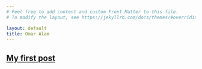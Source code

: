 ```yaml
---
# Feel free to add content and custom Front Matter to this file.
# To modify the layout, see https://jekyllrb.com/docs/themes/#overriding-theme-defaults

layout: default
title: Omar Alam
---
```


## [My first post](/website/_posts/2021-12-20-my-first-post.markdown) 
